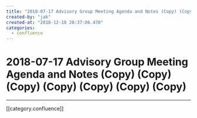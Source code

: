 ```yaml
---
title: "2018-07-17 Advisory Group Meeting Agenda and Notes (Copy) (Copy) (Copy) (Copy) (Copy) (Copy) (Copy)"
created-by: "jak"
created-at: "2018-12-18 20:37:06.470"
categories:
  - confluence
---
```


# 2018-07-17 Advisory Group Meeting Agenda and Notes (Copy) (Copy) (Copy) (Copy) (Copy) (Copy) (Copy)


---

[[category.confluence]]

